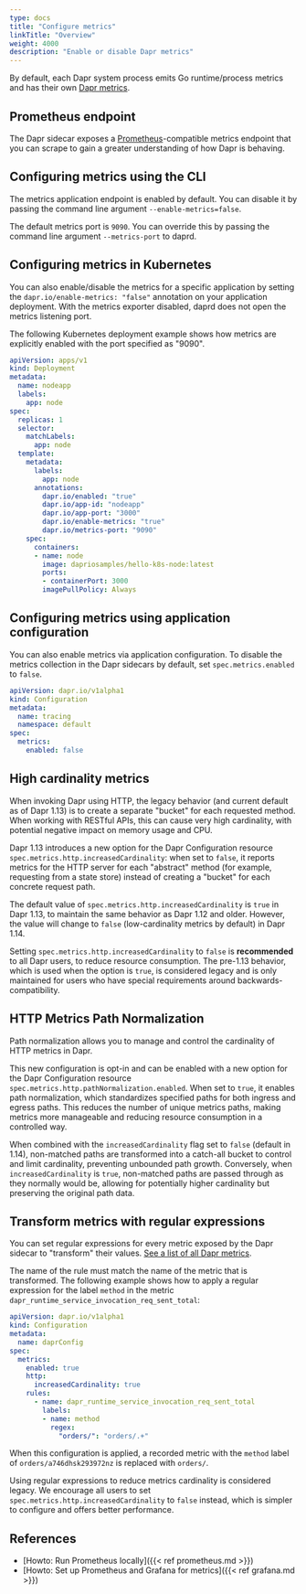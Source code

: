 ```yaml
---
type: docs
title: "Configure metrics"
linkTitle: "Overview"
weight: 4000
description: "Enable or disable Dapr metrics"
---
```


By default, each Dapr system process emits Go runtime/process metrics and has their own [Dapr metrics](https://github.com/dapr/dapr/blob/master/docs/development/dapr-metrics.md).

## Prometheus endpoint

The Dapr sidecar exposes a [Prometheus](https://prometheus.io/)-compatible metrics endpoint that you can scrape to gain a greater understanding of how Dapr is behaving.

## Configuring metrics using the CLI

The metrics application endpoint is enabled by default. You can disable it by passing the command line argument `--enable-metrics=false`.

The default metrics port is `9090`. You can override this by passing the command line argument `--metrics-port` to daprd.

## Configuring metrics in Kubernetes

You can also enable/disable the metrics for a specific application by setting the `dapr.io/enable-metrics: "false"` annotation on your application deployment. With the metrics exporter disabled, daprd does not open the metrics listening port.

The following Kubernetes deployment example shows how metrics are explicitly enabled with the port specified as "9090".

```yaml
apiVersion: apps/v1
kind: Deployment
metadata:
  name: nodeapp
  labels:
    app: node
spec:
  replicas: 1
  selector:
    matchLabels:
      app: node
  template:
    metadata:
      labels:
        app: node
      annotations:
        dapr.io/enabled: "true"
        dapr.io/app-id: "nodeapp"
        dapr.io/app-port: "3000"
        dapr.io/enable-metrics: "true"
        dapr.io/metrics-port: "9090"
    spec:
      containers:
      - name: node
        image: dapriosamples/hello-k8s-node:latest
        ports:
        - containerPort: 3000
        imagePullPolicy: Always
```

## Configuring metrics using application configuration

You can also enable metrics via application configuration. To disable the metrics collection in the Dapr sidecars by default, set `spec.metrics.enabled` to `false`.

```yaml
apiVersion: dapr.io/v1alpha1
kind: Configuration
metadata:
  name: tracing
  namespace: default
spec:
  metrics:
    enabled: false
```

## High cardinality metrics

When invoking Dapr using HTTP, the legacy behavior (and current default as of Dapr 1.13) is to create a separate "bucket" for each requested method. When working with RESTful APIs, this can cause very high cardinality, with potential negative impact on memory usage and CPU.

Dapr 1.13 introduces a new option for the Dapr Configuration resource `spec.metrics.http.increasedCardinality`: when set to `false`, it reports metrics for the HTTP server for each "abstract" method (for example, requesting from a state store) instead of creating a "bucket" for each concrete request path.

The default value of `spec.metrics.http.increasedCardinality` is `true` in Dapr 1.13, to maintain the same behavior as Dapr 1.12 and older. However, the value will change to `false` (low-cardinality metrics by default) in Dapr 1.14.

Setting `spec.metrics.http.increasedCardinality` to `false` is **recommended** to all Dapr users, to reduce resource consumption. The pre-1.13 behavior, which is used when the option is `true`, is considered legacy and is only maintained for users who have special requirements around backwards-compatibility.

## HTTP Metrics Path Normalization 

Path normalization allows you to manage and control the cardinality of HTTP metrics in Dapr.

This new configuration is opt-in and can be enabled with a new option for the Dapr Configuration resource `spec.metrics.http.pathNormalization.enabled`. When set to `true`, it enables path normalization, which standardizes specified paths for both ingress and egress paths. This reduces the number of unique metrics paths, making metrics more manageable and reducing resource consumption in a controlled way.

When combined with the `increasedCardinality` flag set to `false` (default in 1.14), non-matched paths are transformed into a catch-all bucket to control and limit cardinality, preventing unbounded path growth. Conversely, when `increasedCardinality` is `true`, non-matched paths are passed through as they normally would be, allowing for potentially higher cardinality but preserving the original path data.

## Transform metrics with regular expressions

You can set regular expressions for every metric exposed by the Dapr sidecar to "transform" their values. [See a list of all Dapr metrics](https://github.com/dapr/dapr/blob/master/docs/development/dapr-metrics.md).

The name of the rule must match the name of the metric that is transformed. The following example shows how to apply a regular expression for the label `method` in the metric `dapr_runtime_service_invocation_req_sent_total`:

```yaml
apiVersion: dapr.io/v1alpha1
kind: Configuration
metadata:
  name: daprConfig
spec:
  metrics:
    enabled: true
    http:
      increasedCardinality: true
    rules:
      - name: dapr_runtime_service_invocation_req_sent_total
        labels:
        - name: method
          regex:
            "orders/": "orders/.+"
```

When this configuration is applied, a recorded metric with the `method` label of `orders/a746dhsk293972nz` is replaced with `orders/`.

Using regular expressions to reduce metrics cardinality is considered legacy. We encourage all users to set `spec.metrics.http.increasedCardinality` to `false` instead, which is simpler to configure and offers better performance.

## References

* [Howto: Run Prometheus locally]({{< ref prometheus.md >}})
* [Howto: Set up Prometheus and Grafana for metrics]({{< ref grafana.md >}})

